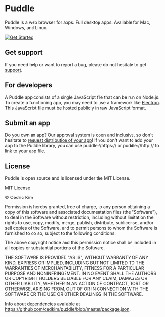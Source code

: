 # Puddle
Puddle is a web browser for apps. Full desktop apps. Available for Mac, Windows, and Linux.


[![Get Started](https://dabuttonfactory.com/button.png?t=Get+Started&f=Roboto-Bold&ts=21&tc=fff&hp=20&vp=8&c=round&bgt=unicolored&bgc=0054ff&shs=4&shc=0700ff&sho=se)](https://github.com/geschafft-co/puddle/releases)
## Get support
If you need help or want to report a bug, please do not hesitate to get [support](https://github.com/geschafft-co/puddle/issues).
## For developers
A Puddle app consists of a single JavaScript file that can be run on Node.js. To create a functioning app, you may need to use a framework like [Electron](https://electronjs.org/). This JavaScript file must be hosted publicly in raw JavaScript format.
## Submit an app
Do you own an app? Our approval system is open and inclusive, so don't hesitate to [request distribution of your app](https://github.com/puddleapp/puddle/issues/new?assignees=&labels=app-distribution&template=app-distribution-request.md&title=)! If you don't want to add your app to the Puddle library, you can use puddle://https:// or puddle://http:// to link to your app file.
## License
Puddle is open source and is licensed under the MIT License.

MIT License

© Cedric Kim

Permission is hereby granted, free of charge, to any person obtaining a copy
of this software and associated documentation files (the "Software"), to deal
in the Software without restriction, including without limitation the rights
to use, copy, modify, merge, publish, distribute, sublicense, and/or sell
copies of the Software, and to permit persons to whom the Software is
furnished to do so, subject to the following conditions:

The above copyright notice and this permission notice shall be included in all
copies or substantial portions of the Software.

THE SOFTWARE IS PROVIDED "AS IS", WITHOUT WARRANTY OF ANY KIND, EXPRESS OR
IMPLIED, INCLUDING BUT NOT LIMITED TO THE WARRANTIES OF MERCHANTABILITY,
FITNESS FOR A PARTICULAR PURPOSE AND NONINFRINGEMENT. IN NO EVENT SHALL THE
AUTHORS OR COPYRIGHT HOLDERS BE LIABLE FOR ANY CLAIM, DAMAGES OR OTHER
LIABILITY, WHETHER IN AN ACTION OF CONTRACT, TORT OR OTHERWISE, ARISING FROM,
OUT OF OR IN CONNECTION WITH THE SOFTWARE OR THE USE OR OTHER DEALINGS IN THE
SOFTWARE.

Info about dependencies available at https://github.com/cedkim/puddle/blob/master/package.json.
